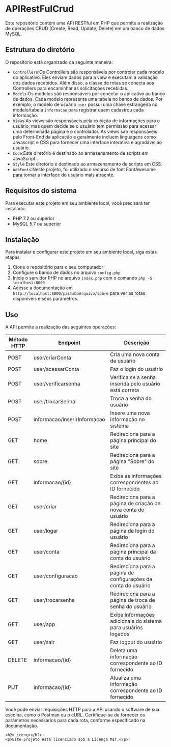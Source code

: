 <h1>APIRestFulCrud</h1>
    <p>Este repositório contém uma API RESTful em PHP que permite a realização de operações CRUD (Create, Read, Update,
        Delete) em um banco de dados MySQL.</p>
    <h2>Estrutura do diretório</h2>
    <p>O repositório está organizado da seguinte maneira:</p>
    <ul>
       <li><code>Controllers</code>:Os Controllers são responsáveis por controlar cada modelo do aplicativo. Eles enviam
        dados para a view e executam a validação dos dados recebidos. Além disso, a classe de rotas se conecta aos
        Controllers para encaminhar as solicitações recebidas.</li>
    <li><code>Models</code>:Os modelos são responsáveis por conectar o aplicativo ao banco de dados. 
    Cada modelo representa uma tabela no banco de dados. Por exemplo, o modelo de usuário <code>user</code> 
    possui uma chave estrangeira no modelo/tabela <code>informacao</code> para registrar quem cadastrou cada informação.</li>
    <li><code>Views</code>:As views são responsáveis pela exibição de informações para o usuário, mas quem decide se o usuário
     tem permissão para acessar uma determinada página é o controlador. As views são responsáveis pelo Front-End 
    da aplicação e geralmente incluem linguagens como Javascript e CSS para fornecer uma interface interativa e agradável ao usuário.</li>
    <li><code>Code</code>:Este diretório é destinado ao armazenamento de scripts em JavaScript..</li>
    <li><code>Style</code>:Este diretório é destinado ao armazenamento de scripts em CSS.</li>
    <li><code>WebFonts</code>:Neste projeto, foi utilizado o recurso de font FontAwesome para tornar a interface do usuário mais atraente.</li>
    </ul>
    <h2>Requisitos do sistema</h2>
    <p>Para executar este projeto em seu ambiente local, você precisará ter instalado:</p>
    <ul>
        <li>PHP 7.2 ou superior</li>
        <li>MySQL 5.7 ou superior</li>
    </ul>
    <h2>Instalação</h2>
    <p>Para instalar e configurar este projeto em seu ambiente local, siga estas etapas:</p>
    <ol>
        <li>Clone o repositório para o seu computador</li>
        <li>Configure o banco de dados no arquivo <code>config.php</code></li>
        <li>Inicie o servidor PHP no arquivo <code>index.php</code> com o comando <code>php -S localhost:8000</code></li>
        <li>Acesse a documentação em <code>http://localhost:8000/pastaDoArquivo/sobre</code> para ver as rotas disponíveis e seus parâmetros.</li>
    </ol>
    <h2>Uso</h2>
    <p>A API permite a realização das seguintes operações:</p>
   <table><thead><tr><th>Método HTTP</th><th>Endpoint</th><th>Descrição</th></tr></thead><tbody><tr><td>POST</td><td>user/criarConta</td><td>Cria uma nova conta de usuário</td></tr><tr><td>POST</td><td>user/acessarConta</td><td>Faz o login do usuário</td></tr><tr><td>POST</td><td>user/verificarsenha</td><td>Verifica se a senha inserida pelo usuário está correta</td></tr><tr><td>POST</td><td>user/trocarSenha</td><td>Troca a senha do usuário</td></tr><tr><td>POST</td><td>informacao/inserirInformacao</td><td>Insere uma nova informação no sistema</td></tr><tr><td>GET</td><td>home</td><td>Redireciona para a página principal do site</td></tr><tr><td>GET</td><td>sobre</td><td>Redireciona para a página "Sobre" do site</td></tr><tr><td>GET</td><td>informacao/{id}</td><td>Exibe as informações correspondentes ao ID fornecido</td></tr><tr><td>GET</td><td>user/criar</td><td>Redireciona para a página de criação de nova conta de usuário</td></tr><tr><td>GET</td><td>user/logar</td><td>Redireciona para a página de login do usuário</td></tr><tr><td>GET</td><td>user/conta</td><td>Redireciona para a página principal da conta do usuário</td></tr><tr><td>GET</td><td>user/configuracao</td><td>Redireciona para a página de configurações da conta do usuário</td></tr><tr><td>GET</td><td>user/trocarsenha</td><td>Redireciona para a página de troca de senha do usuário</td></tr><tr><td>GET</td><td>user/app</td><td>Exibe informações adicionais do sistema para usuários logados</td></tr><tr><td>GET</td><td>user/sair</td><td>Faz logout do usuário</td></tr><tr><td>DELETE</td><td>informacao/{id}</td><td>Deleta uma informação correspondente ao ID fornecido</td></tr><tr><td>PUT</td><td>informacao/{id}</td><td>Atualiza uma informação correspondente ao ID fornecido</td></tr></tbody></table>
    <p>Você pode enviar requisições HTTP para a API usando o software de sua escolha, como o Postman ou o cURL. Certifique-se de fornecer os parâmetros necessários para cada rota, conforme especificado na documentação.</p>

    <h2>Licença</h2>
    <p>Este projeto está licenciado sob a Licença MIT.</p>
